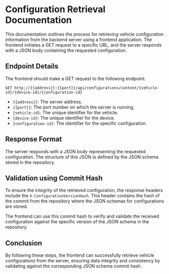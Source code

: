 # Configuration Retrieval Documentation

This documentation outlines the process for retrieving vehicle configuration information from the backend server using a frontend application. The frontend initiates a GET request to a specific URL, and the server responds with a JSON body containing the requested configuration.

## Endpoint Details

The frontend should make a GET request to the following endpoint:

```http
GET http://{{address}}:{{port}}/api/configurations/content/{vehicle-id}/{device-id}/{configuration-id}
```

- `{{address}}`: The server address.
- `{{port}}`: The port number on which the server is running.
- `{vehicle-id}`: The unique identifier for the vehicle.
- `{device-id}`: The unique identifier for the device.
- `{configuration-id}`: The identifier for the specific configuration.

## Response Format

The server responds with a JSON body representing the requested configuration. The structure of this JSON is defined by the JSON schema stored in the repository.

## Validation using Commit Hash

To ensure the integrity of the retrieved configuration, the response headers include the `X-ConfigurationVersionHash`. This header contains the hash of the commit from the repository where the JSON schemas for configurations are stored.

The frontend can use this commit hash to verify and validate the received configuration against the specific version of the JSON schema in the repository.

## Conclusion

By following these steps, the frontend can successfully retrieve vehicle configurations from the server, ensuring data integrity and consistency by validating against the corresponding JSON schema commit hash.